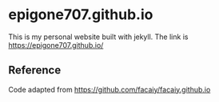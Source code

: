 # epigone707.github.io

This is my personal website built with jekyll. The link is https://epigone707.github.io/

## Reference
Code adapted from https://github.com/facaiy/facaiy.github.io